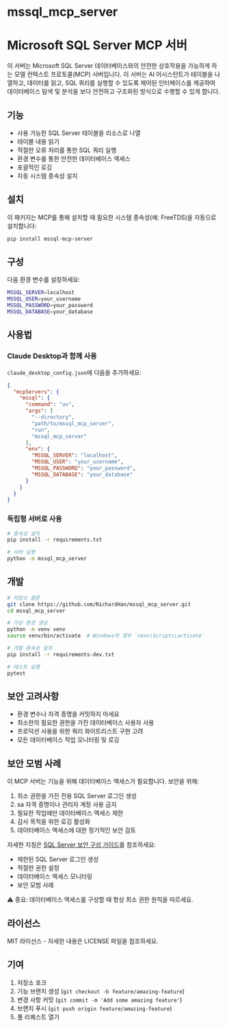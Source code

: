 # mssql_mcp_server
# Microsoft SQL Server MCP 서버

이 서버는 Microsoft SQL Server 데이터베이스와의 안전한 상호작용을 가능하게 하는 모델 컨텍스트 프로토콜(MCP) 서버입니다. 이 서버는 AI 어시스턴트가 테이블을 나열하고, 데이터를 읽고, SQL 쿼리를 실행할 수 있도록 제어된 인터페이스를 제공하여 데이터베이스 탐색 및 분석을 보다 안전하고 구조화된 방식으로 수행할 수 있게 합니다.

## 기능

- 사용 가능한 SQL Server 테이블을 리소스로 나열
- 테이블 내용 읽기
- 적절한 오류 처리를 통한 SQL 쿼리 실행
- 환경 변수를 통한 안전한 데이터베이스 액세스
- 포괄적인 로깅
- 자동 시스템 종속성 설치

## 설치

이 패키지는 MCP를 통해 설치할 때 필요한 시스템 종속성(예: FreeTDS)을 자동으로 설치합니다:

```bash
pip install mssql-mcp-server
```

## 구성

다음 환경 변수를 설정하세요:

```bash
MSSQL_SERVER=localhost
MSSQL_USER=your_username
MSSQL_PASSWORD=your_password
MSSQL_DATABASE=your_database
```

## 사용법

### Claude Desktop과 함께 사용

`claude_desktop_config.json`에 다음을 추가하세요:

```json
{
  "mcpServers": {
    "mssql": {
      "command": "uv",
      "args": [
        "--directory", 
        "path/to/mssql_mcp_server",
        "run",
        "mssql_mcp_server"
      ],
      "env": {
        "MSSQL_SERVER": "localhost",
        "MSSQL_USER": "your_username",
        "MSSQL_PASSWORD": "your_password",
        "MSSQL_DATABASE": "your_database"
      }
    }
  }
}
```

### 독립형 서버로 사용

```bash
# 종속성 설치
pip install -r requirements.txt

# 서버 실행
python -m mssql_mcp_server
```

## 개발

```bash
# 저장소 클론
git clone https://github.com/RichardHan/mssql_mcp_server.git
cd mssql_mcp_server

# 가상 환경 생성
python -m venv venv
source venv/bin/activate  # Windows의 경우 `venv\Scripts\activate`

# 개발 종속성 설치
pip install -r requirements-dev.txt

# 테스트 실행
pytest
```

## 보안 고려사항

- 환경 변수나 자격 증명을 커밋하지 마세요
- 최소한의 필요한 권한을 가진 데이터베이스 사용자 사용
- 프로덕션 사용을 위한 쿼리 화이트리스트 구현 고려
- 모든 데이터베이스 작업 모니터링 및 로깅

## 보안 모범 사례

이 MCP 서버는 기능을 위해 데이터베이스 액세스가 필요합니다. 보안을 위해:

1. 최소 권한을 가진 전용 SQL Server 로그인 생성
2. sa 자격 증명이나 관리자 계정 사용 금지
3. 필요한 작업에만 데이터베이스 액세스 제한
4. 감사 목적을 위한 로깅 활성화
5. 데이터베이스 액세스에 대한 정기적인 보안 검토

자세한 지침은 [SQL Server 보안 구성 가이드](SECURITY.md)를 참조하세요:
- 제한된 SQL Server 로그인 생성
- 적절한 권한 설정
- 데이터베이스 액세스 모니터링
- 보안 모범 사례

⚠️ 중요: 데이터베이스 액세스를 구성할 때 항상 최소 권한 원칙을 따르세요.

## 라이선스

MIT 라이선스 - 자세한 내용은 LICENSE 파일을 참조하세요.

## 기여

1. 저장소 포크
2. 기능 브랜치 생성 (`git checkout -b feature/amazing-feature`)
3. 변경 사항 커밋 (`git commit -m 'Add some amazing feature'`)
4. 브랜치 푸시 (`git push origin feature/amazing-feature`)
5. 풀 리퀘스트 열기